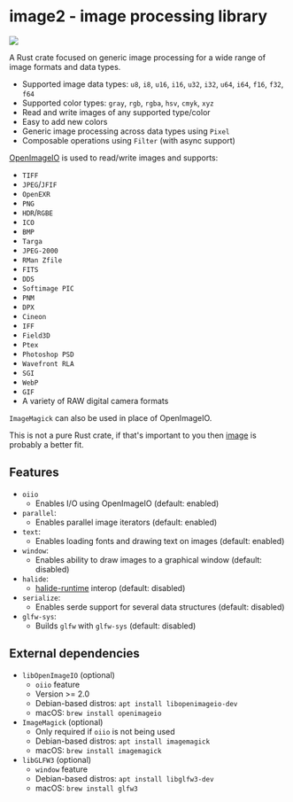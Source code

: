 # image2 - image processing library

<a href="https://crates.io/crates/image2">
    <img src="https://img.shields.io/crates/v/image2.svg">
</a>

A Rust crate focused on generic image processing for a wide range of image formats and data types.

- Supported image data types: `u8`, `i8`, `u16`, `i16`, `u32`, `i32`, `u64`, `i64`, `f16`, `f32`, `f64`
- Supported color types: `gray`, `rgb`, `rgba`, `hsv`, `cmyk`, `xyz`
- Read and write images of any supported type/color
- Easy to add new colors
- Generic image processing across data types using `Pixel`
- Composable operations using `Filter` (with async support)

[OpenImageIO](https://github.com/OpenImageIO/oiio) is used to read/write images and supports:
  - `TIFF`
  - `JPEG`/`JFIF`
  - `OpenEXR`
  - `PNG`
  - `HDR`/`RGBE`
  - `ICO`
  - `BMP`
  - `Targa`
  - `JPEG-2000`
  - `RMan Zfile`
  - `FITS`
  - `DDS`
  - `Softimage PIC`
  - `PNM`
  - `DPX`
  - `Cineon`
  - `IFF`
  - `Field3D`
  - `Ptex`
  - `Photoshop PSD`
  - `Wavefront RLA`
  - `SGI`
  - `WebP`
  - `GIF`
  - A variety of RAW digital camera formats

`ImageMagick` can also be used in place of OpenImageIO.

This is not a pure Rust crate, if that's important to you then [image](https://github.com/image-rs/image) is probably a better fit.

## Features

- `oiio`
  * Enables I/O using OpenImageIO (default: enabled)
- `parallel`:
  * Enables parallel image iterators (default: enabled)
- `text`:
  * Enables loading fonts and drawing text on images (default: enabled)
- `window`:
  * Enables ability to draw images to a graphical window (default: disabled)
- `halide`:
  * [halide-runtime](https://github.com/zshipko/halide-runtime) interop (default: disabled)
- `serialize`:
  * Enables serde support for several data structures (default: disabled)
- `glfw-sys`:
  * Builds `glfw` with `glfw-sys` (default: disabled)

## External dependencies

- `libOpenImageIO` (optional)
  * `oiio` feature
  * Version >= 2.0
  * Debian-based distros: `apt install libopenimageio-dev`
  * macOS: `brew install openimageio`
- `ImageMagick` (optional)
  * Only required if `oiio` is not being used
  * Debian-based distros: `apt install imagemagick`
  * macOS: `brew install imagemagick`
- `libGLFW3` (optional)
  * `window` feature
  * Debian-based distros: `apt install libglfw3-dev`
  * macOS: `brew install glfw3`


